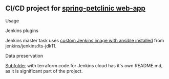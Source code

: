 ## CI/CD project for [spring-petclinic web-app](https://github.com/InfraMarine/spring-petclinic.git)


Usage

Jenkins plugins

Jenkins master task uses [custom Jenkins image with ansible installed]() from jenkins/jenkins:lts-jdk11.

Data preservation

[Subfolder]() with terraform code for Jenkins cloud has it's own README.md, as it is significant part of the project.
